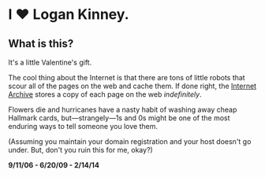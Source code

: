 # I ❤ Logan Kinney.

## What is this?

It's a little Valentine's gift.

The cool thing about the Internet is that there are tons of little robots that scour all of the pages on the web and cache them. If done right, the [Internet Archive][ia] stores a copy of each page on the web *indefinitely*.

[ia]: https://archive.org "The Internet Archive"

Flowers die and hurricanes have a nasty habit of washing away cheap Hallmark cards, but&mdash;strangely&mdash;1s and 0s might be one of the most enduring ways to tell someone you love them.

(Assuming you maintain your domain registration and your host doesn't go under. But, don't you ruin this for me, okay?)

**9/11/06 - 6/20/09 - 2/14/14**